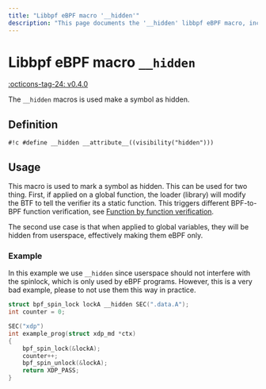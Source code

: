 ```yaml
---
title: "Libbpf eBPF macro '__hidden'"
description: "This page documents the '__hidden' libbpf eBPF macro, including its definition, usage, and examples."
---
```

# Libbpf eBPF macro `__hidden`

[:octicons-tag-24: v0.4.0](https://github.com/libbpf/libbpf/releases/tag/v0.4.0)

The `__hidden` macros is used make a symbol as hidden.

## Definition

`#!c #define __hidden __attribute__((visibility("hidden")))`

## Usage

This macro is used to mark a symbol as hidden. This can be used for two thing. First, if applied on a global function, the loader (library) will modify the BTF to tell the verifier its a static function. This triggers different BPF-to-BPF function verification, see [Function by function verification](../../../linux/concepts/functions.md#function-by-function-verification).

The second use case is that when applied to global variables, they will be hidden from userspace, effectively making them eBPF only.

### Example

In this example we use `__hidden` since userspace should not interfere with the spinlock, which is only used by eBPF programs. However, this is a very bad example, please to not use them this way in practice.

```c hl_lines="1"
struct bpf_spin_lock lockA __hidden SEC(".data.A");
int counter = 0;

SEC("xdp")
int example_prog(struct xdp_md *ctx)
{
    bpf_spin_lock(&lockA);
    counter++;
    bpf_spin_unlock(&lockA);
	return XDP_PASS;
}
```
